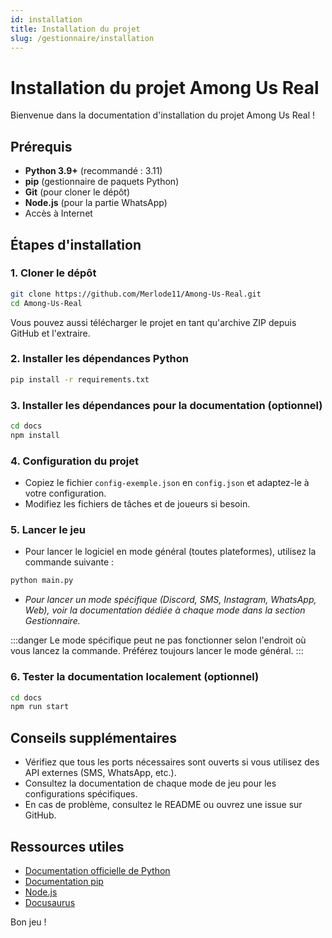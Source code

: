 ```yaml
---
id: installation
title: Installation du projet
slug: /gestionnaire/installation
---
```

# Installation du projet Among Us Real

Bienvenue dans la documentation d'installation du projet Among Us Real !

## Prérequis

- **Python 3.9+** (recommandé : 3.11)
- **pip** (gestionnaire de paquets Python)
- **Git** (pour cloner le dépôt)
- **Node.js** (pour la partie WhatsApp)
- Accès à Internet

## Étapes d'installation

### 1. Cloner le dépôt

```bash
git clone https://github.com/Merlode11/Among-Us-Real.git
cd Among-Us-Real
```

Vous pouvez aussi télécharger le projet en tant qu'archive ZIP depuis GitHub et l'extraire.

### 2. Installer les dépendances Python

```bash
pip install -r requirements.txt
```

### 3. Installer les dépendances pour la documentation (optionnel)

```bash
cd docs
npm install
```

### 4. Configuration du projet

- Copiez le fichier `config-exemple.json` en `config.json` et adaptez-le à votre configuration.
- Modifiez les fichiers de tâches et de joueurs si besoin.

### 5. Lancer le jeu

- Pour lancer le logiciel en mode général (toutes plateformes), utilisez la commande suivante :

```bash
python main.py
```

- *Pour lancer un mode spécifique (Discord, SMS, Instagram, WhatsApp, Web), voir la documentation dédiée à chaque mode dans la section Gestionnaire.*

:::danger
Le mode spécifique peut ne pas fonctionner selon l'endroit où vous lancez la commande. Préférez toujours lancer le mode général.
:::

### 6. Tester la documentation localement (optionnel)

```bash
cd docs
npm run start
```

## Conseils supplémentaires

- Vérifiez que tous les ports nécessaires sont ouverts si vous utilisez des API externes (SMS, WhatsApp, etc.).
- Consultez la documentation de chaque mode de jeu pour les configurations spécifiques.
- En cas de problème, consultez le README ou ouvrez une issue sur GitHub.

## Ressources utiles

- [Documentation officielle de Python](https://docs.python.org/fr/3/)
- [Documentation pip](https://pip.pypa.io/en/stable/)
- [Node.js](https://nodejs.org/)
- [Docusaurus](https://docusaurus.io/)

Bon jeu !
